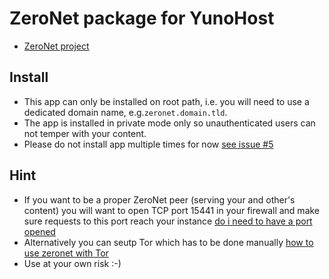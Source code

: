 # ZeroNet package for YunoHost

- [ZeroNet project](https://github.com/HelloZeroNet/ZeroNet)

## Install
- This app can only be installed on root path, i.e. you will need to use a dedicated domain name, e.g.`zeronet.domain.tld`.
- The app is installed in private mode only so unauthenticated users can not temper with your content.
- Please do not install app multiple times for now [see issue #5](https://github.com/YunoHost-Apps/zeronet_ynh/issues/5)

## Hint
- If you want to be a proper ZeroNet peer (serving your and other's content) you will want to open TCP port 15441 in your firewall and make sure requests to this port reach your instance [do i need to have a port opened](https://zeronet.readthedocs.io/en/latest/faq/#do-i-need-to-have-a-port-opened)
- Alternatively you can seutp Tor which has to be done manually [how to use zeronet with Tor](https://zeronet.readthedocs.io/en/latest/faq/#how-to-use-zeronet-with-tor)
- Use at your own risk :-)
